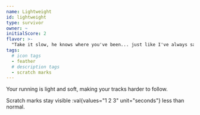 ```yaml
---
name: Lightweight
id: lightweight
type: survivor
owner: ~
initialScore: 2
flavor: >-
  "Take it slow, he knows where you've been... just like I've always said: live slow and die old" -Lost Tapes: Dylan
tags:
  # icon tags
  - feather
  # description tags
  - scratch marks
---
```


Your running is light and soft, making your tracks harder to follow.

Scratch marks stay visible :val{values="1 2 3" unit="seconds"} less than normal.

